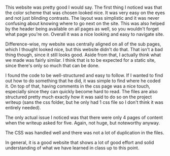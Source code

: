 This website was pretty good I would say. The first thing I noticed was that the color scheme that was chosen looked nice.
It was very easy on the eyes and not just blinding contrasts. The layout was simplistic and it was never confusing about
knowing where to go next on the site. This was also helped by the header being available on all pages as well, so you
wouldn't forget what page you're on. Overall it was a nice looking and easy to navigate site.

Difference-wise, my website was centrally aligned on all of the sub pages, which I thought looked nice, but this website
didn't do that. That isn't a bad thing though, since it still looks good. Aside from that, I actually think what we made
was fairly similar. I think that is to be expected for a static site, since there's only so much that can be done.

I found the code to be well-structured and easy to follow. If I wanted to find out how to do something that he did, it
was simple to find where he coded it. On top of that, having comments in the css page was a nice touch, especially since
they can quickly become hard to read. The files are also structured pretty much exactly how it was said to do so on
the project writeup (sans the css folder, but he only had 1 css file so I don't think it was entirely needed).

The only actual issue I noticed was that there were only 4 pages of content when the writeup asked for five. Again, not huge, but noteworthy anyway. 

The CSS was handled well and there was not a lot of duplication in the files.

In general, it is a good website that shows a lot of good effort and solid understanding of what we have learned in class up to this point.